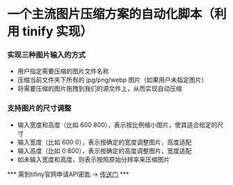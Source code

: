 # 一个主流图片压缩方案的自动化脚本（利用 tinify 实现）

### 实现三种图片输入的方式
* 用户指定需要压缩的图片文件名称
* 压缩当前文件夹下所有的 jpg/png/webp 图片（如果用户未指定图片）
* 将需要压缩的图片拖拽到我们的源文件上，从而实现自动压缩

### 支持图片的尺寸调整
* 输入宽度和高度（比如 600 800），表示按比例缩小图片，使其适合给定的尺寸
* 输入宽度（比如 600 0），表示按确定的宽度调整图片，高度适配
* 输入高度（比如 0 800），表示按确定的高度调整图片，宽度适配
* 如未输入宽度和高度，则表示按照原始分辨率来压缩图片

*** 需到tifiny官网申请API密匙 -> [传送门](https://tinify.cn/developers) ***
